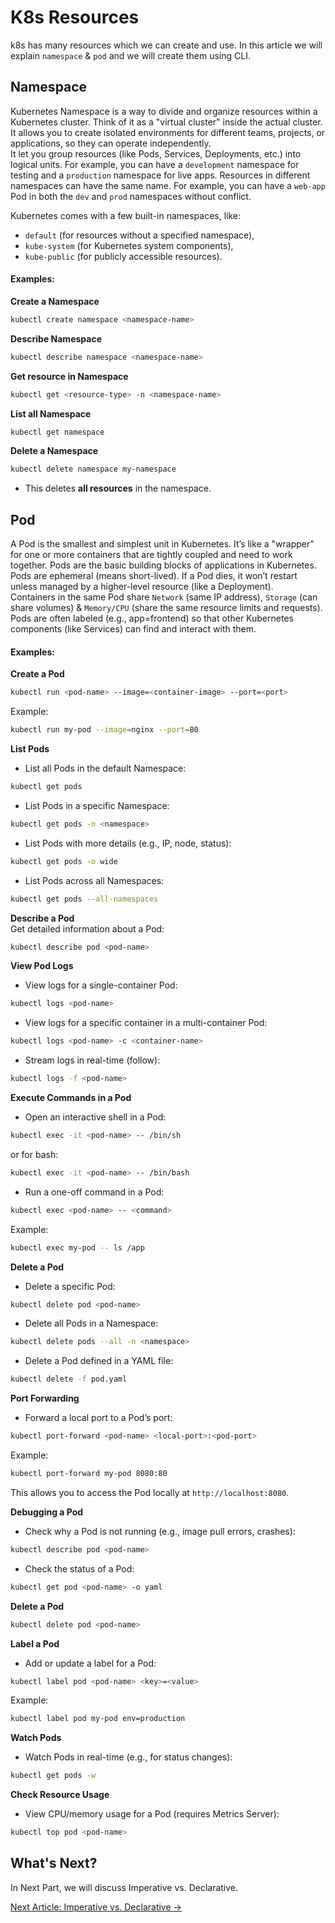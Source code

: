 # K8s Resources
k8s has many resources which we can create and use. In this article we will explain `namespace` & `pod` and we will create them using CLI. 

## **Namespace**
Kubernetes Namespace is a way to divide and organize resources within a Kubernetes cluster. Think of it as a "virtual cluster" inside the actual cluster. It allows you to create isolated environments for different teams, projects, or applications, so they can operate independently.    
It let you group resources (like Pods, Services, Deployments, etc.) into logical units. For example, you can have a `development` namespace for testing and a `production` namespace for live apps. Resources in different namespaces can have the same name. For example, you can have a `web-app` Pod in both the `dev` and `prod` namespaces without conflict.      

Kubernetes comes with a few built-in namespaces, like:
- `default` (for resources without a specified namespace),   
- `kube-system` (for Kubernetes system components),   
- `kube-public` (for publicly accessible resources).

#### Examples:

**Create a Namespace**   
```bash
kubectl create namespace <namespace-name>
```   
**Describe Namespace**    
```bash
kubectl describe namespace <namespace-name>
```
**Get resource in Namespace**    
```bash
kubectl get <resource-type> -n <namespace-name>
```   
**List all Namespace**    
```bash
kubectl get namespace
```   
 **Delete a Namespace**    
```bash
kubectl delete namespace my-namespace
```
- This deletes **all resources** in the namespace.   


## **Pod**
A Pod is the smallest and simplest unit in Kubernetes. It’s like a "wrapper" for one or more containers that are tightly coupled and need to work together. Pods are the basic building blocks of applications in Kubernetes. Pods are ephemeral (means short-lived). If a Pod dies, it won’t restart unless managed by a higher-level resource (like a Deployment).   
Containers in the same Pod share `Network` (same IP address), `Storage` (can share volumes) & `Memory/CPU` (share the same resource limits and requests). Pods are often labeled (e.g., app=frontend) so that other Kubernetes components (like Services) can find and interact with them.


#### Examples:

**Create a Pod**
```bash
kubectl run <pod-name> --image=<container-image> --port=<port>
```
Example:
```bash
kubectl run my-pod --image=nginx --port=80
```

**List Pods**   
- List all Pods in the default Namespace:
```bash
kubectl get pods
```
- List Pods in a specific Namespace:
```bash
kubectl get pods -n <namespace>
```
- List Pods with more details (e.g., IP, node, status):
```bash
kubectl get pods -o wide
```
- List Pods across all Namespaces:
```bash
kubectl get pods --all-namespaces
```

**Describe a Pod**    
Get detailed information about a Pod:
```bash
kubectl describe pod <pod-name>
```

**View Pod Logs**   
- View logs for a single-container Pod:
```bash
kubectl logs <pod-name>
```
- View logs for a specific container in a multi-container Pod:
```bash
kubectl logs <pod-name> -c <container-name>
```
- Stream logs in real-time (follow):
```bash
kubectl logs -f <pod-name>
```

**Execute Commands in a Pod**   
- Open an interactive shell in a Pod:
```bash
kubectl exec -it <pod-name> -- /bin/sh
```
or for bash:
```bash
kubectl exec -it <pod-name> -- /bin/bash
```
- Run a one-off command in a Pod:
```bash
kubectl exec <pod-name> -- <command>
```
Example:
```bash
kubectl exec my-pod -- ls /app
```

**Delete a Pod**     
- Delete a specific Pod:
```bash
kubectl delete pod <pod-name>
```
- Delete all Pods in a Namespace:
```bash
kubectl delete pods --all -n <namespace>
```
- Delete a Pod defined in a YAML file:
```bash
kubectl delete -f pod.yaml
```

**Port Forwarding**   
- Forward a local port to a Pod’s port:
```bash
kubectl port-forward <pod-name> <local-port>:<pod-port>
```
Example:
```bash
kubectl port-forward my-pod 8080:80
```
This allows you to access the Pod locally at `http://localhost:8080`.

**Debugging a Pod**   
- Check why a Pod is not running (e.g., image pull errors, crashes):
```bash
kubectl describe pod <pod-name>
```
- Check the status of a Pod:
```bash
kubectl get pod <pod-name> -o yaml
```

**Delete a Pod**   
```bash
kubectl delete pod <pod-name>
```

**Label a Pod**   
- Add or update a label for a Pod:
```bash
kubectl label pod <pod-name> <key>=<value>
```
Example:
```bash
kubectl label pod my-pod env=production
```

**Watch Pods**   
- Watch Pods in real-time (e.g., for status changes):
```bash
kubectl get pods -w
```

**Check Resource Usage**   
- View CPU/memory usage for a Pod (requires Metrics Server):
```bash
kubectl top pod <pod-name>
```

## What's Next?

In Next Part, we will discuss Imperative vs. Declarative.

[Next Article: Imperative vs. Declarative →](im-vs-dec.md)
